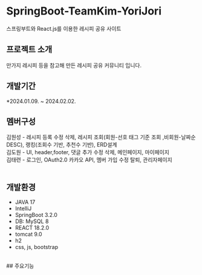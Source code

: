 # SpringBoot-TeamKim-YoriJori
스프링부트와 React.js를 이용한 레시피 공유 사이트
<br>
## 프로젝트 소개
만가지 레시피 등을 참고해 만든 레시피 공유 커뮤니티 입니다.
<br>

## 개발기간
*2024.01.09. ~ 2024.02.02.
<br>
## 멤버구성
김원성 - 레시피 등록 수정 삭제, 레시피 조회(회원-선호 태그 기준 조회 ,비회원-날짜순 DESC), 랭킹(조회수 기반, 추천수 기반), ERD설계<br>
김도원 - UI, header,footer, 댓글 추가 수정 삭제, 메인페이지, 마이페이지<br>
김태련 - 로그인, OAuth2.0 카카오 API, 멤버 가입 수정 탈퇴, 관리자페이지<br>
<br>
## 개발환경
- JAVA 17
- IntelliJ
- SpringBoot 3.2.0
- DB: MySQL 8
- REACT 18.2.0
- tomcat 9.0
- h2
- css, js, bootstrap
<br>
## 주요기능
